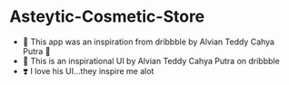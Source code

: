# Asteytic-Cosmetic-Store
- 💉 This app was an inspiration from dribbble by Alvian Teddy Cahya Putra 🚀
- 🤗 This is an inspirational UI by Alvian Teddy Cahya Putra on dribbble
- ❣️ I love his UI...they inspire me alot 
